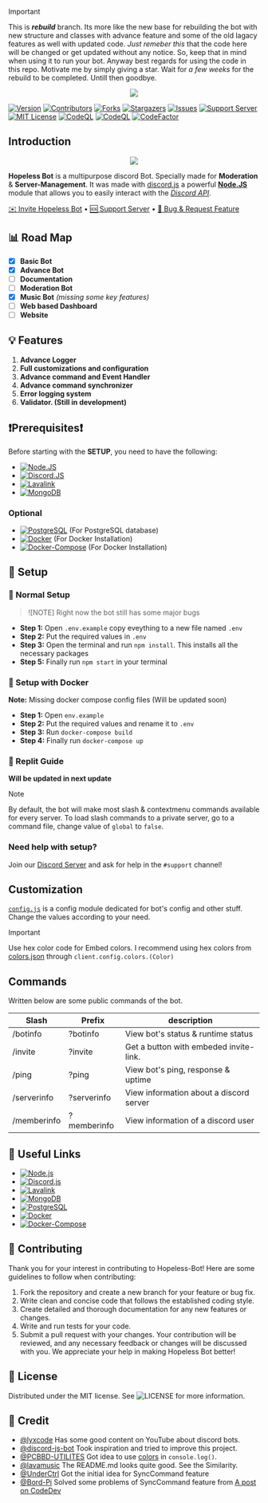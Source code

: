 > [!IMPORTANT]
> This is **_rebuild_** branch. Its more like the new base for rebuilding the bot with new structure and classes with advance feature and some of the old lagacy features as well with updated code. _Just remeber this_ that the code here will be changed or get updated without any notice. So, keep that in mind when using it to run your bot. Anyway best regards for using the code in this repo. Motivate me by simply giving a star. Wait for _a few weeks_ for the rebuild to be completed. Untill then goodbye.

<center><img src="https://capsule-render.vercel.app/api?type=waving&color=gradient&height=200&section=header&text=HOPELESS%20BOT&fontSize=80&fontAlignY=35&animation=twinkling&fontColor=gradient" /></center>

[![Version][version-shield]][version-shield-link]
[![Contributors][contributors-shield]][contributors-url]
[![Forks][forks-shield]][forks-url]
[![Stargazers][stars-shield]][stars-url]
[![Issues][issues-shield]][issues-url]
[![Support Server][support-shield]][support-server]
[![MIT License][license-shield]][license-url]
[![CodeQL][codeql]][codeql-url]
[![CodeQL][dependency-review]][dependency-review-url]
[![CodeFactor][code-factor]][code-factor-url]

## Introduction

<center> <a href="https://discord.com/oauth2/authorize?client_id=1272259032098275358"><img src="./public/assets/profile.png"> </a> </center>

**Hopeless Bot** is a multipurpose discord Bot. Specially made for **Moderation** & **Server-Management**. It was made with [discord.js](https://github.com/discordjs/discord.js) a powerful **[Node.JS](https://nodejs.org)** module that allows you to easily interact with the _[Discord API](https://discord.com/developers/docs/intro)_.

[✉️ Invite Hopeless Bot](https://discord.com/oauth2/authorize?client_id=1272259032098275358) • [🆘 Support Server](https://discord.gg/E6H9VvBdTk) • [📝 Bug & Request Feature](https://github.com/theassassin0128/Hopeless-Bot/issues)

## 📊 Road Map

- [x] **Basic Bot**
- [x] **Advance Bot**
- [ ] **Documentation**
- [ ] **Moderation Bot**
- [x] **Music Bot** _(missing some key features)_
- [ ] **Web based Dashboard**
- [ ] **Website**

## 💡 Features

1. **Advance Logger**
1. **Full customizations and configuration**
1. **Advance command and Event Handler**
1. **Advance command synchronizer**
1. **Error logging system**
1. **Validator. (Still in development)**

## ❗Prerequisites❗

Before starting with the **SETUP**, you need to have the following:

- [![Node.JS](https://img.shields.io/badge/Node.js_V18%2B-43853D?style=for-the-badge&logo=node.js&logoColor=white)](https://nodejs.org/en/download/)
- [![Discord.JS](https://img.shields.io/badge/Discord.JS_V14%2B-7289DA?style=for-the-badge&logo=discord&logoColor=white)](https://discord.js.org/#/)
- [![Lavalink](https://img.shields.io/badge/Lavalink_V4%2B-fa6f18?style=for-the-badge)](https://github.com/lavalink-devs/lavalink)
- [![MongoDB](https://img.shields.io/badge/MongoDB-47A248?style=for-the-badge&logo=mongodb&logoColor=white)](https://www.mongodb.com/try/download/community)

### Optional

- [![PostgreSQL](https://img.shields.io/badge/PostgreSQL-336791?style=for-the-badge&logo=postgresql&logoColor=white)](https://www.postgresql.org/download/) (For PostgreSQL database)
- [![Docker](https://img.shields.io/badge/Docker-2496ED?style=for-the-badge&logo=docker&logoColor=white)](https://www.docker.com/) (For Docker Installation)
- [![Docker-Compose](https://img.shields.io/badge/Docker--Compose-2496ED?style=for-the-badge&logo=docker&logoColor=white)](https://docs.docker.com/compose/) (For Docker Installation)

## 📝 Setup

### 📝 Normal Setup

> ![NOTE]
> Right now the bot still has some major bugs

- **Step 1:** Open `.env.example` copy eveything to a new file named `.env`
- **Step 2:** Put the required values in `.env`
- **Step 3:** Open the terminal and run `npm install`. This installs all the necessary packages
- **Step 5:** Finally run `npm start` in your terminal

### 📝 Setup with Docker

**Note:** Missing docker compose config files (Will be updated soon)

- **Step 1:** Open `env.example`
- **Step 2:** Put the required values and rename it to `.env`
- **Step 3:** Run `docker-compose build`
- **Step 4:** Finally run `docker-compose up`

### 📝 Replit Guide

**Will be updated in next update**

> [!NOTE]
>
> By default, the bot will make most slash & contextmenu commands available for every server. To load slash commands to a private server, go to a command file, change value of `global` to `false`.

### **Need help with setup?**

Join our [Discord Server](https://discord.gg/E6H9VvBdTk) and ask for help in the `#support` channel!

## Customization

[`config.js`](https://github.com/theassassin0128/Hopeless-Bot/tree/main/src/config/config.js) is a config module dedicated for bot's config and other stuff. Change the values according to your need.

> [!IMPORTANT]
> Use hex color code for Embed colors. I recommend using hex colors from [colors.json](https://github.com/theassassin0128/Hopeless-Bot/tree/main/src/colors.json) through `client.config.colors.(Color)`

## Commands

Written below are some public commands of the bot.

| Slash       | Prefix      | description                             |
| ----------- | ----------- | --------------------------------------- |
| /botinfo    | ?botinfo    | View bot's status & runtime status      |
| /invite     | ?invite     | Get a button with embeded invite-link.  |
| /ping       | ?ping       | View bot's ping, response & uptime      |
| /serverinfo | ?serverinfo | View information about a discord server |
| /memberinfo | ?memberinfo | View information of a discord user      |

## 🔗 Useful Links

- [![Node.js](https://img.shields.io/badge/Node.js-43853D?style=for-the-badge&logo=node.js&logoColor=white)](https://nodejs.org/en/download/)
- [![Discord.js](https://img.shields.io/badge/Discord.js-7289DA?style=for-the-badge&logo=discord&logoColor=white)](https://discord.js.org/#/)
- [![Lavalink](https://img.shields.io/badge/Lavalink-fa6f18?style=for-the-badge&logo=discord&logoColor=white)](https://github.com/lavalink-devs/Lavalink)
- [![MongoDB](https://img.shields.io/badge/MongoDB-47A248?style=for-the-badge&logo=mongodb&logoColor=white)](https://www.mongodb.com/try/download/community)
- [![PostgreSQL](https://img.shields.io/badge/PostgreSQL-336791?style=for-the-badge&logo=postgresql&logoColor=white)](https://www.postgresql.org/download/)
- [![Docker](https://img.shields.io/badge/Docker-2496ED?style=for-the-badge&logo=docker&logoColor=white)](https://www.docker.com/)
- [![Docker-Compose](https://img.shields.io/badge/Docker--Compose-2496ED?style=for-the-badge&logo=docker&logoColor=white)](https://docs.docker.com/compose/)

## 📜 Contributing

Thank you for your interest in contributing to Hopeless-Bot! Here are some guidelines to follow when contributing:

1. Fork the repository and create a new branch for your feature or bug fix.
2. Write clean and concise code that follows the established coding style.
3. Create detailed and thorough documentation for any new features or changes.
4. Write and run tests for your code.
5. Submit a pull request with your changes.
   Your contribution will be reviewed, and any necessary feedback or changes will be discussed with you. We appreciate your help in making Hopeless Bot better!

## 🔐 License

Distributed under the MIT license. See ![LICENSE](https://img.shields.io/github/license/theassassin0128/Hopeless-Bot?style=social) for more information.

## 🫡 Credit

- [@lyxcode](https://www.youtube.com/@Lyx) Has some good content on YouTube about discord bots.
- [@discord-js-bot](https://github.com/saiteja-madha/discord-js-bot) Took inspiration and tried to improve this project.
- [@PCBBD-UTILITES](https://github.com/pcbuilderbd/PCBBD-UTILITIES) Got idea to use [colors](https://www.npmjs.com/package/colors) in `console.log()`.
- [@lavamusic](https://github.com/appujet/lavamusic) The README.md looks quite good. See the Similarity.
- [@UnderCtrl](https://www.youtube.com/@UnderCtrl) Got the initial idea for SyncCommand feature
- [@Bord-Pi](https://github.com/thomasbnt/Bord-Pi) Solved some problems of SyncCommand feature from [A post on CodeDev](https://dev.to/mrrobot/creating-a-discord-bot-with-slash-commands-51fa)

[version-shield]: https://img.shields.io/github/package-json/v/theassassin0128/Hopeless-Bot?style=for-the-badge
[version-shield-link]: https://github.com/theassassin0128/Hopeless-Bot/tree/main/package.json
[contributors-shield]: https://img.shields.io/github/contributors/theassassin0128/Hopeless-Bot.svg?style=for-the-badge
[contributors-url]: https://github.com/theassassin0128/Hopeless-Bot/graphs/contributors
[forks-shield]: https://img.shields.io/github/forks/theassassin0128/Hopeless-Bot.svg?style=for-the-badge
[forks-url]: https://github.com/theassassin0128/Hopeless-Bot/network/members
[stars-shield]: https://img.shields.io/github/stars/theassassin0128/Hopeless-Bot.svg?style=for-the-badge
[stars-url]: https://github.com/theassassin0128/Hopeless-Bot/stargazers
[issues-shield]: https://img.shields.io/github/issues/theassassin0128/Hopeless-Bot.svg?style=for-the-badge
[issues-url]: https://github.com/theassassin0128/Hopeless-Bot/issues
[license-shield]: https://img.shields.io/github/license/theassassin0128/Hopeless-Bot.svg?style=for-the-badge
[license-url]: https://github.com/theassassin0128/Hopeless-Bot/blob/master/LICENSE
[support-server]: https://discord.gg/E6H9VvBdTk
[support-shield]: https://img.shields.io/discord/1054284394791178291.svg?style=for-the-badge&logo=discord&colorB=7289DA
[codeql]: https://img.shields.io/github/actions/workflow/status/theassassin0128/Hopeless-Bot/codeql.yml?style=for-the-badge&label=CodeQL
[codeql-url]: https://github.com/theassassin0128/Hopeless-Bot/actions/workflows/codeql.yml
[dependency-review]: https://img.shields.io/github/actions/workflow/status/theassassin0128/Hopeless-Bot/dependency-review.yml?style=for-the-badge&label=Dependency%20Review
[dependency-review-url]: https://github.com/theassassin0128/Hopeless-Bot/actions/workflows/dependency-review.yml
[code-factor]: https://img.shields.io/codefactor/grade/github/theassassin0128/Hopeless-Bot?style=for-the-badge&logo=codefactor&logoColor=%23F44A6A
[code-factor-url]: https://www.codefactor.io/repository/github/theassassin0128/hopeless-bot/overview/main
